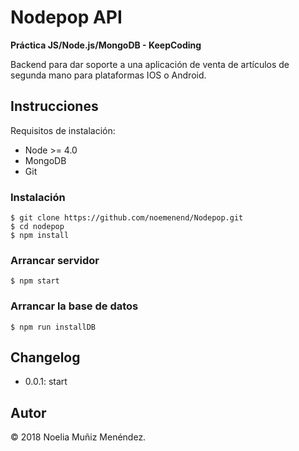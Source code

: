 # Nodepop API

**Práctica JS/Node.js/MongoDB - KeepCoding**

Backend para dar soporte a una aplicación de venta de artículos de segunda mano para plataformas IOS o Android.

## Instrucciones

Requisitos de instalación:

- Node >= 4.0
- MongoDB
- Git

### Instalación

	$ git clone https://github.com/noemenend/Nodepop.git
	$ cd nodepop
	$ npm install
      
### Arrancar servidor
	$ npm start
      
### Arrancar la base de datos
	$ npm run installDB

## Changelog

* 0.0.1: start

      
## Autor

&copy; 2018 Noelia Muñiz Menéndez.
